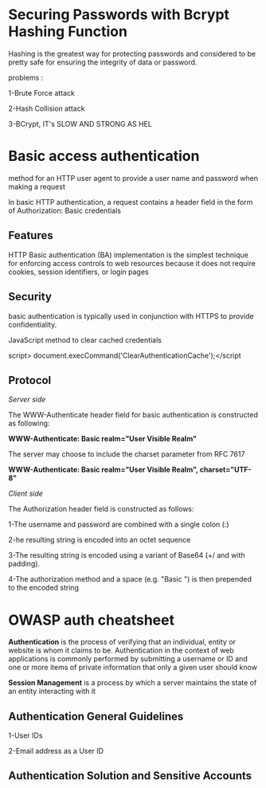 # Securing Passwords with Bcrypt Hashing Function

Hashing is the greatest way for protecting passwords and considered to be pretty safe for ensuring the integrity of data or password.

problems :

1-Brute Force attack

2-Hash Collision attack

3-BCrypt, IT's SLOW AND STRONG AS HEL

# Basic access authentication

method for an HTTP user agent  to provide a user name and password when making a request

In basic HTTP authentication, a request contains a header field in the form of Authorization: Basic credentials

## Features

HTTP Basic authentication (BA) implementation is the simplest technique for enforcing access controls to web resources because it does not require cookies, session identifiers, or login pages

## Security

basic authentication is typically used in conjunction with HTTPS to provide confidentiality.

 JavaScript method to clear cached credentials

 script>  document.execCommand('ClearAuthenticationCache');</script

 ## Protocol

 *Server side*

 The WWW-Authenticate header field for basic authentication is constructed as following:

**WWW-Authenticate: Basic realm="User Visible Realm"**

The server may choose to include the charset parameter from RFC 7617

**WWW-Authenticate: Basic realm="User Visible Realm", charset="UTF-8"**

*Client side*

The Authorization header field is constructed as follows:

1-The username and password are combined with a single colon (:)

2-he resulting string is encoded into an octet sequence

3-The resulting string is encoded using a variant of Base64 (+/ and with padding).

4-The authorization method and a space (e.g. "Basic ") is then prepended to the encoded string

# OWASP auth cheatsheet

**Authentication** is the process of verifying that an individual, entity or website is whom it claims to be. Authentication in the context of web applications is commonly performed by submitting a username or ID and one or more items of private information that only a given user should know

**Session Management** is a process by which a server maintains the state of an entity interacting with it

## Authentication General Guidelines
1-User IDs

2-Email address as a User ID

## Authentication Solution and Sensitive Accounts
